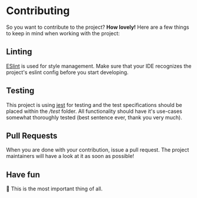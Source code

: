 # Contributing
So you want to contribute to the project? **How lovely!** Here are a few things to keep in mind when working with the project:

## Linting
[ESlint](https://eslint.org/) is used for style management. Make sure that your IDE recognizes the project's eslint config before you start developing.

## Testing
This project is using [jest](https://github.com/facebook/jest) for testing and the test specifications should be placed within the _/test_ folder.
All functionality should have it's use-cases somewhat thoroughly tested (best sentence ever, thank you very much).

## Pull Requests
When you are done with your contribution, issue a pull request. The project maintainers will have a look at it as soon as possible!

## Have fun 
🎺 This is the most important thing of all.